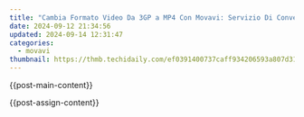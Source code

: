 ```yaml
---
title: "Cambia Formato Video Da 3GP a MP4 Con Movavi: Servizio Di Conversione Libero E Facile D'uso Online"
date: 2024-09-12 21:34:56
updated: 2024-09-14 12:31:47
categories:
  - movavi
thumbnail: https://thmb.techidaily.com/ef0391400737caff934206593a807d314ef3298f397300aa8b766972af1af321.jpg
---
```


{{post-main-content}}

<ins class="adsbygoogle"
     style="display:block"
     data-ad-format="autorelaxed"
     data-ad-client="ca-pub-7571918770474297"
     data-ad-slot="1223367746"></ins>

{{post-assign-content}}

<ins class="adsbygoogle"
     style="display:block"
     data-ad-client="ca-pub-7571918770474297"
     data-ad-slot="8358498916"
     data-ad-format="auto"
     data-full-width-responsive="true"></ins>
